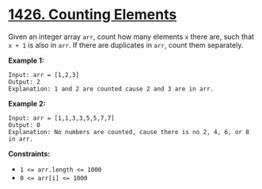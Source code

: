# [1426. Counting Elements](https://leetcode.com/problems/counting-elements/description/?envType=study-plan-v2&envId=premium-algo-100)

Given an integer array `arr`, count how many elements `x` there are, such that `x + 1` is also in `arr`. If there are duplicates in `arr`, count them separately.

**Example 1:** 

```
Input: arr = [1,2,3]
Output: 2
Explanation: 1 and 2 are counted cause 2 and 3 are in arr.
```

**Example 2:** 

```
Input: arr = [1,1,3,3,5,5,7,7]
Output: 0
Explanation: No numbers are counted, cause there is no 2, 4, 6, or 8 in arr.
```

**Constraints:** 

- `1 <= arr.length <= 1000`
- `0 <= arr[i] <= 1000`